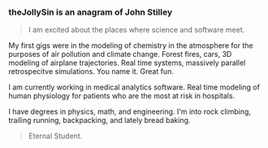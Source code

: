 ### theJollySin is an anagram of John Stilley

> I am excited about the places where science and software meet.

My first gigs were in the modeling of chemistry in the atmosphere for the purposes of air pollution and climate change. Forest fires, cars, 3D modeling of airplane trajectories. Real time systems, massively parallel retrospecitve simulations. You name it. Great fun.

I am currently working in medical analytics software. Real time modeling of human physiology for patients who are the most at risk in hospitals.

I have degrees in physics, math, and engineering. I'm into rock climbing, trailing running, backpacking, and lately bread baking.

<!-- If you want me to do an interview with your company, donate to a charity that plants trees. (You can even write that expense off on your taxes.) -->

> Eternal Student.


<!--
**theJollySin/theJollySin** is a ✨ _special_ ✨ repository because its `README.md` (this file) appears on your GitHub profile.

Here are some ideas to get you started:

- 🔭 I’m currently working on ...
- 🌱 I’m currently learning ...
- 👯 I’m looking to collaborate on ...
- 🤔 I’m looking for help with ...
- 💬 Ask me about ...
- 📫 How to reach me: ...
- 😄 Pronouns: ...
- ⚡ Fun fact: ...
-->
